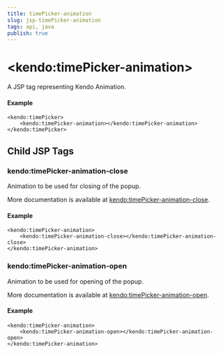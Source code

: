 ```yaml
---
title: timePicker-animation
slug: jsp-timePicker-animation
tags: api, java
publish: true
---
```


# \<kendo:timePicker-animation\>
A JSP tag representing Kendo Animation.

#### Example
    <kendo:timePicker>
        <kendo:timePicker-animation></kendo:timePicker-animation>
    </kendo:timePicker>


## Child JSP Tags

### kendo:timePicker-animation-close

Animation to be used for closing of the popup.

More documentation is available at [kendo:timePicker-animation-close](/api/wrappers/jsp/timepicker/animation-close).

#### Example

    <kendo:timePicker-animation>
        <kendo:timePicker-animation-close></kendo:timePicker-animation-close>
    </kendo:timePicker-animation>
 
### kendo:timePicker-animation-open

Animation to be used for opening of the popup.

More documentation is available at [kendo:timePicker-animation-open](/api/wrappers/jsp/timepicker/animation-open).

#### Example

    <kendo:timePicker-animation>
        <kendo:timePicker-animation-open></kendo:timePicker-animation-open>
    </kendo:timePicker-animation>
 
